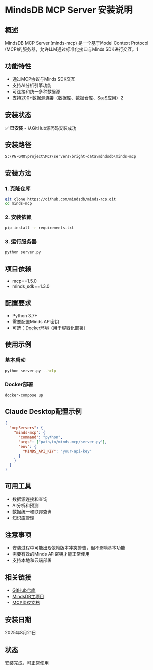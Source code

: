 # MindsDB MCP Server 安装说明

## 概述
MindsDB MCP Server (minds-mcp) 是一个基于Model Context Protocol (MCP)的服务器，允许LLM通过标准化接口与Minds SDK进行交互。<mcreference link="https://github.com/mindsdb/minds-mcp" index="1">1</mcreference>

## 功能特性
- 通过MCP协议与Minds SDK交互
- 支持AI分析引擎功能
- 可连接和统一多种数据源
- 支持200+数据源连接（数据库、数据仓库、SaaS应用）<mcreference link="https://github.com/mindsdb/mindsdb" index="2">2</mcreference>

## 安装状态
✅ **已安装** - 从GitHub源代码安装成功

## 安装路径
```
S:\PG-GMO\project\MCP\servers\bright-data\mindsdb\minds-mcp
```

## 安装方法

### 1. 克隆仓库
```bash
git clone https://github.com/mindsdb/minds-mcp.git
cd minds-mcp
```

### 2. 安装依赖
```bash
pip install -r requirements.txt
```

### 3. 运行服务器
```bash
python server.py
```

## 项目依赖
- mcp==1.5.0
- minds_sdk==1.3.0

## 配置要求
- Python 3.7+
- 需要配置Minds API密钥
- 可选：Docker环境（用于容器化部署）

## 使用示例

### 基本启动
```bash
python server.py --help
```

### Docker部署
```bash
docker-compose up
```

## Claude Desktop配置示例
```json
{
  "mcpServers": {
    "minds-mcp": {
      "command": "python",
      "args": ["path/to/minds-mcp/server.py"],
      "env": {
        "MINDS_API_KEY": "your-api-key"
      }
    }
  }
}
```

## 可用工具
- 数据源连接和查询
- AI分析和预测
- 数据统一和联邦查询
- 知识库管理

## 注意事项
- 安装过程中可能出现依赖版本冲突警告，但不影响基本功能
- 需要有效的Minds API密钥才能正常使用
- 支持本地和云端部署

## 相关链接
- [GitHub仓库](https://github.com/mindsdb/minds-mcp)
- [MindsDB主项目](https://github.com/mindsdb/mindsdb)
- [MCP协议文档](https://modelcontextprotocol.io/)

## 安装日期
2025年8月21日

## 状态
安装完成，可正常使用